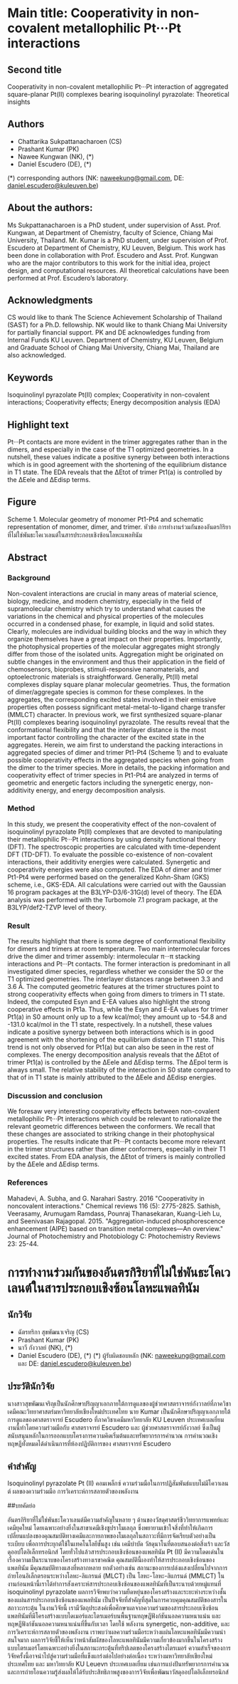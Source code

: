 # Main title: Cooperativity in non-covalent metallophilic Pt···Pt interactions

## Second title

Cooperativity in non-covalent metallophilic Pt···Pt interaction of aggregated square-planar Pt(II) complexes bearing isoquinolinyl pyrazolate: Theoretical insights

## Authors

- Chattarika Sukpattanacharoen (CS)
- Prashant Kumar (PK)
- Nawee Kungwan (NK), (\*)
- Daniel Escudero (DE), (\*)

(\*) corresponding authors (NK: naweekung@gmail.com, DE: daniel.escudero@kuleuven.be)

## About the authors:

Ms Sukpattanacharoen is a PhD student, under supervision of Asst. Prof. Kungwan, at Department of Chemistry, faculty of Science, Chiang Mai University, Thailand. Mr. Kumar is a PhD student, under supervision of Prof. Escudero at Department of Chemistry, KU Leuven, Belgium. This work has been done in collaboration with Prof. Escudero and Asst. Prof. Kungwan who are the major contributors to this work for the initial idea, project design, and computational resources. All theoretical calculations have been performed at Prof. Escudero’s laboratory.

## Acknowledgments

CS would like to thank The Science Achievement Scholarship of Thailand (SAST) for a Ph.D. fellowship. NK would like to thank Chiang Mai University for partially financial support. PK and DE acknowledges funding from Internal Funds KU Leuven. Department of Chemistry, KU Leuven, Belgium and Graduate School of Chiang Mai University, Chiang Mai, Thailand are also acknowledged.

## Keywords

Isoquinolinyl pyrazolate Pt(II) complex; Cooperativity in non-covalent interactions; Cooperativity effects; Energy decomposition analysis (EDA)

## Highlight text

Pt···Pt contacts are more evident in the trimer aggregates rather than in the dimers, and especially in the case of the T1 optimized geometries. In a nutshell, these values indicate a positive synergy between both interactions which is in good agreement with the shortening of the equilibrium distance in T1 state. The EDA reveals that the ∆Etot of trimer Pt1(a) is controlled by the ∆Eele and ∆Edisp terms.

## Figure

Scheme 1. Molecular geometry of monomer Pt1-Pt4 and schematic representation of monomer, dimer, and trimer.
หัวข้อ การทำงานร่วมกันของอันตรกิริยาที่ไม่ใช่พันธะโคเวเลนต์ในสารประกอบเชิงซ้อนโลหะแพลทินัม

## Abstract

### Background

Non-covalent interactions are crucial in many areas of material science, biology, medicine, and modern chemistry, especially in the field of supramolecular chemistry which try to understand what causes the variations in the chemical and physical properties of the molecules occurred in a condensed phase, for example, in liquid and solid states. Clearly, molecules are individual building blocks and the way in which they organize themselves have a great impact on their properties. Importantly, the photophysical properties of the molecular aggregates might strongly differ from those of the isolated units. Aggregation might be originated on subtle changes in the environment and thus their application in the field of chemosensors, bioprobes, stimuli-responsive nanomaterials, and optoelectronic materials is straightforward. Generally, Pt(II) metal complexes display square planar molecular geometries. Thus, the formation of dimer/aggregate species is common for these complexes. In the aggregates, the corresponding excited states involved in their emissive properties often possess significant metal-metal-to-ligand charge transfer (MMLCT) character. In previous work, we first synthesized square-planar Pt(II) complexes bearing isoquinolinyl pyrazolate. The results reveal that the conformational flexibility and that the interlayer distance is the most important factor controlling the character of the excited state in the aggregates. Herein, we aim first to understand the packing interactions in aggregated species of dimer and trimer Pt1-Pt4 (Scheme 1) and to evaluate possible cooperativity effects in the aggregated species when going from the dimer to the trimer species. More in details, the packing information and cooperativity effect of trimer species in Pt1-Pt4 are analyzed in terms of geometric and energetic factors including the synergetic energy, non-additivity energy, and energy decomposition analysis.

### Method

In this study, we present the cooperativity effect of the non-covalent of isoquinolinyl pyrazolate Pt(II) complexes that are devoted to manipulating their metallophilic Pt···Pt interactions by using density functional theory (DFT). The spectroscopic properties are calculated with time-dependent DFT (TD-DFT). To evaluate the possible co-existence of non-covalent interactions, their additivity energies were calculated. Synergetic and cooperativity energies were also computed. The EDA of dimer and trimer Pt1-Pt4 were performed based on the generalized Kohn-Sham (GKS) scheme, i.e., GKS-EDA. All calculations were carried out with the Gaussian 16 program packages at the B3LYP-D3/6-31G(d) level of theory. The EDA analysis was performed with the Turbomole 7.1 program package, at the B3LYP/def2-TZVP level of theory.

### Result

The results highlight that there is some degree of conformational flexibility for dimers and trimers at room temperature. Two main intermolecular forces drive the dimer and trimer assembly: intermolecular π···π stacking interactions and Pt···Pt contacts. The former interaction is predominant in all investigated dimer species, regardless whether we consider the S0 or the T1 optimized geometries. The interlayer distances range between 3.3 and 3.6 Å. The computed geometric features at the trimer structures point to strong cooperativity effects when going from dimers to trimers in T1 state. Indeed, the computed Esyn and E-EA values also highlight the strong cooperative effects in Pt1a. Thus, while the Esyn and E-EA values for trimer Pt1(a) in S0 amount only up to a few kcal/mol; they amount up to -54.8 and -131.0 kcal/mol in the T1 state, respectively. In a nutshell, these values indicate a positive synergy between both interactions which is in good agreement with the shortening of the equilibrium distance in T1 state. This trend is not only observed for Pt1(a) but can also be seen in the rest of complexes. The energy decomposition analysis reveals that the ∆Etot of trimer Pt1(a) is controlled by the ∆Eele and ∆Edisp terms. The ∆Epol term is always small. The relative stability of the interaction in S0 state compared to that of in T1 state is mainly attributed to the ∆Eele and ∆Edisp energies.

### Discussion and conclusion

We foresaw very interesting cooperativity effects between non-covalent metallophilic Pt···Pt interactions which could be relevant to rationalize the relevant geometric differences between the conformers. We recall that these changes are associated to striking change in their photophysical properties. The results indicate that Pt···Pt contacts become more relevant in the trimer structures rather than dimer conformers, especially in their T1 excited states. From EDA analysis, the ∆Etot of trimers is mainly controlled by the ∆Eele and ∆Edisp terms. 

### References

Mahadevi, A. Subha, and G. Narahari Sastry. 2016 "Cooperativity in noncovalent interactions." Chemical reviews 116 (5): 2775-2825.
Sathish, Veerasamy, Arumugam Ramdass, Pounraj Thanasekaran, Kuang-Lieh Lu, and Seenivasan Rajagopal. 2015. "Aggregation-induced phosphorescence enhancement (AIPE) based on transition metal complexes—An overview." Journal of Photochemistry and Photobiology C: Photochemistry Reviews 23: 25-44.

# การทำงานร่วมกันของอันตรกิริยาที่ไม่ใช่พันธะโคเวเลนต์ในสารประกอบเชิงซ้อนโลหะแพลทินัม

## นักวิจัย

- ฉัตรทริกา สุขพัฒนาเจริญ (CS)
- Prashant Kumar (PK)
- นาวี กังวาลย์ (NK), (\*)
- Daniel Escudero (DE), (\*)
(\*) ผู้รับผิดชอบหลัก (NK: naweekung@gmail.com และ DE: daniel.escudero@kuleuven.be)

## ประวัตินักวิจัย

นางสาวสุขพัฒนเจริญเป็นนักศึกษาปริญญาเอกภายใต้การดูแลของผู้ช่วยศาสตราจารย์กังวาลย์ที่ภาควิชาเคมีคณะวิทยาศาสตร์มหาวิทยาลัยเชียงใหม่ประเทศไทย นาย Kumar เป็นนักศึกษาปริญญาเอกภายใต้การดูแลของศาสตราจารย์ Escudero ที่ภาควิชาเคมีมหาวิทยาลัย KU Leuven ประเทศเบลเยี่ยม งานนี้ทำโดยความร่วมมือกับ ศาสตราจารย์ Escudero และ ผู้ช่วยศาสตราจารย์กังวาลย์ ซึ่งเป็นผู้สนับสนุนหลักในการออกแบบโครงการความคิดเริ่มต้นและทรัพยากรการคำนวณ การคำนวณเชิงทฤษฎีทั้งหมดได้ดำเนินการที่ห้องปฏิบัติการของ ศาสตราจารย์ Escudero

## คำสำคัญ

Isoquinolinyl pyrazolate Pt (II) คอมเพล็กซ์ ความร่วมมือในการปฏิสัมพันธ์แบบไม่มีโควาเลนต์ ผลของความร่วมมือ การวิเคราะห์การสลายตัวของพลังงาน

##บทคัดย่อ

อันตรกิริยาที่ไม่ใช่พันธะโควาเลนต์มีความสำคัญในหลาย ๆ ด้านของวัสดุศาสตร์ชีววิทยาการแพทย์และเคมียุคใหม่ โดยเฉพาะอย่างยิ่งในสาขาเคมีเชิงซูปราโมเลกุล ซึ่งพยายามเข้าใจสิ่งที่ทำให้เกิดการเปลี่ยนแปลงของคุณสมบัติทางเคมีและกายภาพของโมเลกุลในสถาวะที่มีการจัดเรียบตัวอย่างเป็นระเบียบ เพื่อการประยุกต์ใช้ในเทคโนโลยีชั้นสูง เช่น เคมีบำบัด วัสดุนาโนที่ตอบสนองต่อสิ่งเร้า และวัสดุออปโตอิเล็กทรอนิกส์ โดยทั่วไปแล้วสารประกอบเชิงซ้อนของแพลทินัม Pt (II) มีความโดดเด่นในเรื่องความเป็นระนาบของโครงสร้างทางเรขาคณิต คุณสมบัตินี้เองทำให้สารประกอบเชิงซ้อนของแพลทินัม มีคุณสมบัติทางแสงที่หลากหลาย ยกตัวอย่างเช่น สถานะของการเปล่งแสงเปลี่ยนไปจากการถ่ายโอนอิเล็กตรอนระหว่างโลหะ-ลิแกรนด์ (MLCT) เป็น โลหะ-โลหะ-ลิแกรนด์ (MMLCT) ในงานก่อนหน้านี้เราได้ทำการสังเคราะห์สารประกอบเชิงซ้อนของแพลทินัมที่เป็นระนาบด้วยหมู่แทนที่ isoquinolinyl pyrazolate ผลการวิจัยพบว่าความยืดหยุ่นของโครงสร้างและระยะห่างระหว่างชั้นของแผ่นสารประกอบเชิงซ้อนของแพลทินัม เป็นปัจจัยที่สำคัญที่สุดในการควบคุมคุณสมบัติของสารในสถาวะกระตุ้น ในงานวิจัยนี้ เรามีวัตถุประสงค์เพื่อศึกษาผลจากความร่วมของสารประกอบเซิงซ้อนแพลทินัมที่มีโครงสร้างแบบไดเมอร์และไตรเมอร์บนพื้นฐานทฤษฎีฟังก์ชันนอลความหนาแน่น และทฤษฎีฟังก์ชันนอลความหนาแน่นที่ขึ้นกับเวลา โดยใช้ พลังงาน synergetic, non-additive, และการวิเคราะห์การสลายตัวของพลังงาน เราพบว่าผลความร่วมมือระหว่างแผ่นโลหะแพลทินัมมีความน่าสนใจมาก ผลการวิจัยชี้ให้เห็นว่าหน้าสัมผัสของโลหะแพลทินัมมีความเกี่ยวข้องมากขึ้นในโครงสร้างแบบไตรเมอร์โดยเฉพาะอย่างยิ่งในสถานะกระตุ้นที่ทริปเลตของโครงสร้างไตรเมอร์
ความสำเร็จของการวิจัยครั้งนี้อาจนำไปสู่ความร่วมมือที่แข็งแกร่งต่อไปอย่างต่อเนื่อง ระหว่างมหาวิทยาลัยเชียงใหม่ประเทศไทย และ มหาวิทยาลัย KU Leuevn ประเทศเบลเยี่ยม เช่นการแบ่งปันทรัพยากรการคำนวณและการถ่ายโอนความรู้ส่งผลให้ได้รับประสิทธิภาพสูงของการวิจัยเพื่อพัฒนาวัสดุออปโตอิเล็กทรอนิกส์
